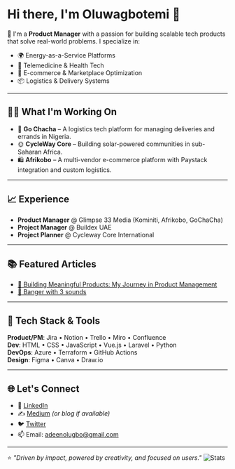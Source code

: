 # Hi there, I'm Oluwagbotemi 👋

🚀 I'm a **Product Manager** with a passion for building scalable tech products that solve real-world problems. I specialize in:
- 🌍 Energy-as-a-Service Platforms
- 🏥 Telemedicine & Health Tech
- 🛒 E-commerce & Marketplace Optimization
- 📦 Logistics & Delivery Systems

---

## 👨‍💻 What I'm Working On
- 🔧 **Go Chacha** – A logistics tech platform for managing deliveries and errands in Nigeria.
- 🌞 **CycleWay Core** – Building solar-powered communities in sub-Saharan Africa.
- 🛍 **Afrikobo** – A multi-vendor e-commerce platform with Paystack integration and custom logistics.

---

## 📈 Experience
- **Product Manager** @ Glimpse 33 Media (Kominiti, Afrikobo, GoChaCha)
- **Project Manager** @ Buildex UAE
- **Project Planner** @ Cycleway Core International

---

## 📚 Featured Articles
- [🚚 Building Meaningful Products: My Journey in Product Management](https://gbotman.medium.com/building-meaningful-products-my-journey-in-product-management-a038ee99ad4f)
- [📄 Banger with 3 sounds]((https://medium.com/@gbotman/banger-with-3-sounds-530ef19cf410))

---

## 🧰 Tech Stack & Tools
**Product/PM**: Jira • Notion • Trello • Miro • Confluence  
**Dev**: HTML • CSS • JavaScript • Vue.js • Laravel • Python  
**DevOps**: Azure • Terraform • GitHub Actions  
**Design**: Figma • Canva • Draw.io

---

## 🌐 Let's Connect
- 💼 [LinkedIn](https://linkedin.com/in/adeen-oluwagbotemi)
- ✍️ [Medium](https://medium.com/@gbotman) *(or blog if available)*
- 🐦 [Twitter](https://twitter.com/gbot_man)
- 📫 Email: adeenolugbo@gmail.com

---

⭐️ *"Driven by impact, powered by creativity, and focused on users."*
![Stats](https://github-readme-stats.vercel.app/api?username=gbot-man&show_icons=true&theme=tokyonight)

